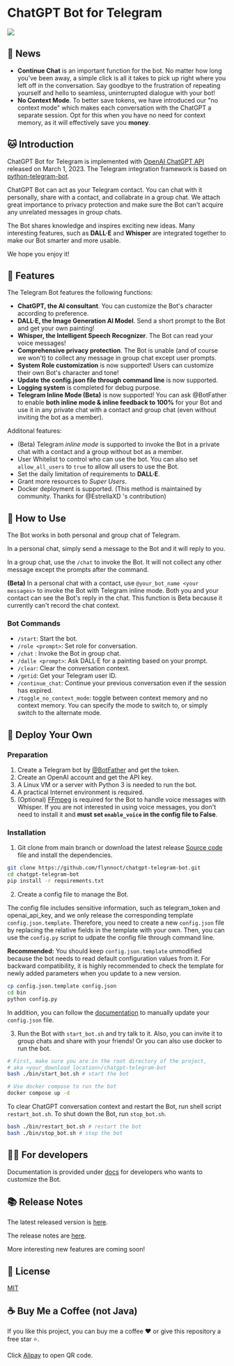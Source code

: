 # ChatGPT Bot for Telegram

![](/docs/dialog.png)

## 🎉 News

- **Continue Chat** is an important function for the bot. No matter how long you've been away, a simple click is all it takes to pick up right where you left off in the conversation. Say goodbye to the frustration of repeating yourself and hello to seamless, uninterrupted dialogue with your bot!
- **No Context Mode**. To better save tokens, we have introduced our "no context mode" which makes each conversation with the ChatGPT a separate session. Opt for this when you have no need for context memory, as it will effectively save you **money**.

## 🐱 Introduction

ChatGPT Bot for Telegram is implemented with [OpenAI ChatGPT API](https://platform.openai.com/docs/guides/chat) released on March 1, 2023. The Telegram integration framework is based on [python-telegram-bot](https://python-telegram-bot.org).

ChatGPT Bot can act as your Telegram contact. You can chat with it personally, share with a contact, and collabrate in a group chat. We attach great importance to privacy protection and make sure the Bot can't acquire any unrelated messages in group chats.

The Bot shares knowledge and inspires exciting new ideas. Many interesting features, such as **DALL·E** and **Whisper** are integrated together to make our Bot smarter and more usable.

We hope you enjoy it!

## 🌟 Features

The Telegram Bot features the following functions:

- **ChatGPT, the AI consultant**. You can customize the Bot's character according to preference.
- **DALL·E, the Image Generation AI Model**. Send a short prompt to the Bot and get your own painting!
- **Whisper, the Intelligent Speech Recognizer**. The Bot can read your voice messages!
- **Comprehensive privacy protection**. The Bot is unable (and of course we won't) to collect any message in group chat except user prompts.
- **System Role customization** is now supported! Users can customize their own Bot's character and tone!
- **Update the config.json file through command line** is now supported.
- **Logging system** is completed for debug purpose.
- **Telegram Inline Mode (Beta)** is now supported! You can ask @BotFather to enable **both inline mode & inline feedback to 100%** for your Bot and use it in any private chat with a contact and group chat (even without inviting the bot as a member).

Additonal features:

- (Beta) Telegram _inline mode_ is supported to invoke the Bot in a private chat with a contact and a group without bot as a member.
- User Whitelist to control who can use the bot. You can also set `allow_all_users` to `true` to allow all users to use the Bot.
- Set the daily limitation of requirements to **DALL·E**.
- Grant more resources to _Super Users_.
- Docker deployment is supported. (This method is maintained by community. Thanks for @EstrellaXD 's contribution)

## 👋 How to Use

The Bot works in both personal and group chat of Telegram.

In a personal chat, simply send a message to the Bot and it will reply to you.

In a group chat, use the `/chat` to invoke the Bot. It will not collect any other message except the prompts after the command.

**(Beta)** In a personal chat with a contact, use `@your_bot_name <your messages>` to invoke the Bot with Telegram inline mode. Both you and your contact can see the Bot's reply in the chat. This function is Beta because it currently can't record the chat context.

### Bot Commands

- `/start`: Start the bot.
- `/role <prompt>`: Set role for conversation.
- `/chat` : Invoke the Bot in group chat.
- `/dalle <prompt>`: Ask DALL·E for a painting based on your prompt.
- `/clear`: Clear the conversation context.
- `/getid`: Get your Telegram user ID.
- `/continue_chat`: Continue your previous conversation even if the session has expired.
- `/toggle_no_context_mode`: toggle between context memory and no context memory. You can specify the mode to switch to, or simply switch to the alternate mode.

## 👷 Deploy Your Own

### Preparation

1. Create a Telegram bot by [@BotFather](https://t.me/BotFather) and get the token.
2. Create an OpenAI account and get the API key.
3. A Linux VM or a server with Python 3 is needed to run the bot.
4. A practical Internet environment is required.
5. (Optional) [FFmpeg](https://ffmpeg.org) is required for the Bot to handle voice messages with Whisper. If you are not interested in using voice messages, you don't need to install it and **must set `enable_voice` in the config file to False**.

### Installation

1. Git clone from main branch or download the latest release [Source code](https://github.com/flynnoct/chatgpt-telegram-bot/releases/latest) file and install the dependencies.

```bash
git clone https://github.com/flynnoct/chatgpt-telegram-bot.git
cd chatgpt-telegram-bot
pip install -r requirements.txt
```

2. Create a config file to manage the Bot.

The config file includes sensitive information, such as telegram_token and openai_api_key, and we only release the corresponding template `config.json.template`. Therefore, you need to create a new `config.json` file by replacing the relative fields in the template with your own. Then, you can use the `config.py` script to udpate the config file through command line.

**Recommended:** You should keep `config.json.template` unmodified because the bot needs to read default configuration values from it. For backward compatibility, it is highly recommended to check the template for newly added parameters when you update to a new version.

```bash
cp config.json.template config.json
cd bin
python config.py
```

In addition, you can follow the [documentation](docs/config_file.md) to manually update your `config.json` file.

3. Run the Bot with `start_bot.sh` and try talk to it. Also, you can invite it to group chats and share with your friends! Or you can also use docker to run the bot.

```bash
# First, make sure you are in the root directory of the project,
# aka <your_download_location>/chatgpt-telegram-bot
bash ./bin/start_bot.sh # start the bot

# Use docker compose to run the bot
docker compose up -d
```

To clear ChatGPT conversation context and restart the Bot, run shell script `restart_bot.sh`. To shut down the Bot, run `stop_bot.sh`.

```bash
bash ./bin/restart_bot.sh # restart the bot
bash ./bin/stop_bot.sh # stop the bot
```

## 🧑‍💻 For developers

Documentation is provided under [docs](./docs) for developers who wants to customize the Bot.

## 📚 Release Notes

The latest released version is [here](https://github.com/flynnoct/chatgpt-telegram-bot/releases/latest).

The release notes are [here](/docs/release_notes.md).

More interesting new features are coming soon!

## 🪪 License

[MIT](LICENSE.md)

## ☕️ Buy Me a Coffee (not Java)

If you like this project, you can buy me a coffee ❤️ or give this repository a free star ⭐️.

Click [Alipay](docs/donate_code/alipay.jpg) to open QR code.
